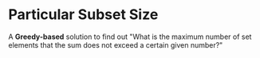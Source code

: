 # Particular Subset Size

A **Greedy-based** solution to find out "What is the maximum number of set elements that the sum does not exceed a certain given number?"



